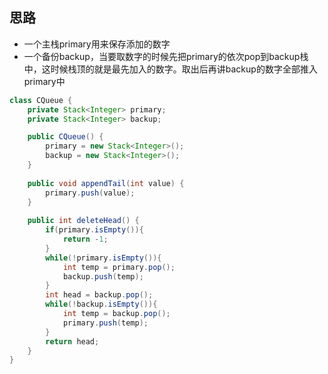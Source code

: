 ## 思路
- 一个主栈primary用来保存添加的数字
- 一个备份backup，当要取数字的时候先把primary的依次pop到backup栈中，这时候栈顶的就是最先加入的数字。取出后再讲backup的数字全部推入primary中

```java
class CQueue {
    private Stack<Integer> primary;
    private Stack<Integer> backup;

    public CQueue() {
        primary = new Stack<Integer>();
        backup = new Stack<Integer>();
    }
    
    public void appendTail(int value) {
        primary.push(value);
    }
    
    public int deleteHead() {
        if(primary.isEmpty()){
            return -1;
        }
        while(!primary.isEmpty()){
            int temp = primary.pop();
            backup.push(temp);
        }
        int head = backup.pop();
        while(!backup.isEmpty()){
            int temp = backup.pop();
            primary.push(temp);
        }
        return head;
    }
}
```